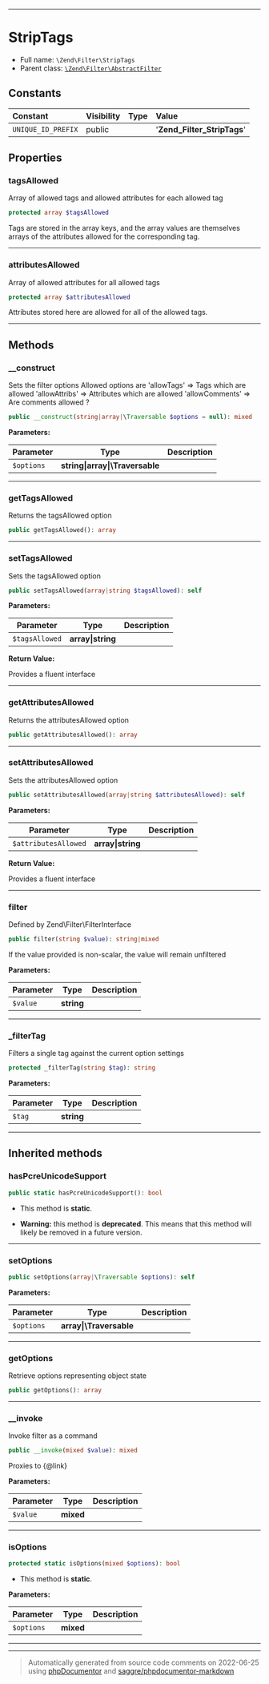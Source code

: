 ***

# StripTags





* Full name: `\Zend\Filter\StripTags`
* Parent class: [`\Zend\Filter\AbstractFilter`](./AbstractFilter.md)


## Constants

| Constant | Visibility | Type | Value |
|:---------|:-----------|:-----|:------|
|`UNIQUE_ID_PREFIX`|public| |&#039;__Zend_Filter_StripTags__&#039;|

## Properties


### tagsAllowed

Array of allowed tags and allowed attributes for each allowed tag

```php
protected array $tagsAllowed
```

Tags are stored in the array keys, and the array values are themselves
arrays of the attributes allowed for the corresponding tag.




***

### attributesAllowed

Array of allowed attributes for all allowed tags

```php
protected array $attributesAllowed
```

Attributes stored here are allowed for all of the allowed tags.




***

## Methods


### __construct

Sets the filter options
Allowed options are
    'allowTags'     => Tags which are allowed
    'allowAttribs'  => Attributes which are allowed
    'allowComments' => Are comments allowed ?

```php
public __construct(string|array|\Traversable $options = null): mixed
```








**Parameters:**

| Parameter | Type | Description |
|-----------|------|-------------|
| `$options` | **string&#124;array&#124;\Traversable** |  |




***

### getTagsAllowed

Returns the tagsAllowed option

```php
public getTagsAllowed(): array
```











***

### setTagsAllowed

Sets the tagsAllowed option

```php
public setTagsAllowed(array|string $tagsAllowed): self
```








**Parameters:**

| Parameter | Type | Description |
|-----------|------|-------------|
| `$tagsAllowed` | **array&#124;string** |  |


**Return Value:**

Provides a fluent interface



***

### getAttributesAllowed

Returns the attributesAllowed option

```php
public getAttributesAllowed(): array
```











***

### setAttributesAllowed

Sets the attributesAllowed option

```php
public setAttributesAllowed(array|string $attributesAllowed): self
```








**Parameters:**

| Parameter | Type | Description |
|-----------|------|-------------|
| `$attributesAllowed` | **array&#124;string** |  |


**Return Value:**

Provides a fluent interface



***

### filter

Defined by Zend\Filter\FilterInterface

```php
public filter(string $value): string|mixed
```

If the value provided is non-scalar, the value will remain unfiltered






**Parameters:**

| Parameter | Type | Description |
|-----------|------|-------------|
| `$value` | **string** |  |




***

### _filterTag

Filters a single tag against the current option settings

```php
protected _filterTag(string $tag): string
```








**Parameters:**

| Parameter | Type | Description |
|-----------|------|-------------|
| `$tag` | **string** |  |




***


## Inherited methods


### hasPcreUnicodeSupport



```php
public static hasPcreUnicodeSupport(): bool
```



* This method is **static**.


* **Warning:** this method is **deprecated**. This means that this method will likely be removed in a future version.






***

### setOptions



```php
public setOptions(array|\Traversable $options): self
```








**Parameters:**

| Parameter | Type | Description |
|-----------|------|-------------|
| `$options` | **array&#124;\Traversable** |  |




***

### getOptions

Retrieve options representing object state

```php
public getOptions(): array
```











***

### __invoke

Invoke filter as a command

```php
public __invoke(mixed $value): mixed
```

Proxies to {@link}






**Parameters:**

| Parameter | Type | Description |
|-----------|------|-------------|
| `$value` | **mixed** |  |




***

### isOptions



```php
protected static isOptions(mixed $options): bool
```



* This method is **static**.




**Parameters:**

| Parameter | Type | Description |
|-----------|------|-------------|
| `$options` | **mixed** |  |




***


***
> Automatically generated from source code comments on 2022-06-25 using [phpDocumentor](http://www.phpdoc.org/) and [saggre/phpdocumentor-markdown](https://github.com/Saggre/phpDocumentor-markdown)
